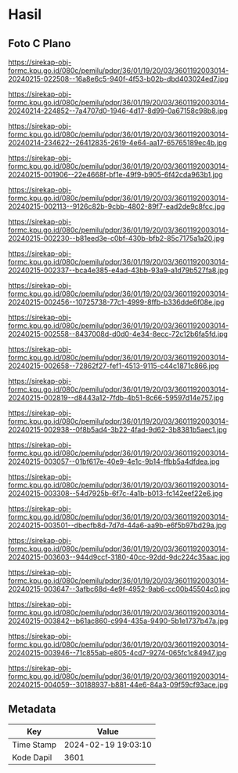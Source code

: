 # Hasil

## Foto C Plano

https://sirekap-obj-formc.kpu.go.id/080c/pemilu/pdpr/36/01/19/20/03/3601192003014-20240215-022508--16a8e6c5-940f-4f53-b02b-dbd403024ed7.jpg

https://sirekap-obj-formc.kpu.go.id/080c/pemilu/pdpr/36/01/19/20/03/3601192003014-20240214-224852--7a4707d0-1946-4d17-8d99-0a67158c98b8.jpg

https://sirekap-obj-formc.kpu.go.id/080c/pemilu/pdpr/36/01/19/20/03/3601192003014-20240214-234622--26412835-2619-4e64-aa17-65765189ec4b.jpg

https://sirekap-obj-formc.kpu.go.id/080c/pemilu/pdpr/36/01/19/20/03/3601192003014-20240215-001906--22e4668f-bf1e-49f9-b905-6f42cda963b1.jpg

https://sirekap-obj-formc.kpu.go.id/080c/pemilu/pdpr/36/01/19/20/03/3601192003014-20240215-002113--9126c82b-9cbb-4802-89f7-ead2de9c8fcc.jpg

https://sirekap-obj-formc.kpu.go.id/080c/pemilu/pdpr/36/01/19/20/03/3601192003014-20240215-002230--b81eed3e-c0bf-430b-bfb2-85c7175a1a20.jpg

https://sirekap-obj-formc.kpu.go.id/080c/pemilu/pdpr/36/01/19/20/03/3601192003014-20240215-002337--bca4e385-e4ad-43bb-93a9-a1d79b527fa8.jpg

https://sirekap-obj-formc.kpu.go.id/080c/pemilu/pdpr/36/01/19/20/03/3601192003014-20240215-002456--10725738-77c1-4999-8ffb-b336dde6f08e.jpg

https://sirekap-obj-formc.kpu.go.id/080c/pemilu/pdpr/36/01/19/20/03/3601192003014-20240215-002558--8437008d-d0d0-4e34-8ecc-72c12b6fa5fd.jpg

https://sirekap-obj-formc.kpu.go.id/080c/pemilu/pdpr/36/01/19/20/03/3601192003014-20240215-002658--72862f27-fef1-4513-9115-c44c1871c866.jpg

https://sirekap-obj-formc.kpu.go.id/080c/pemilu/pdpr/36/01/19/20/03/3601192003014-20240215-002819--d8443a12-7fdb-4b51-8c66-59597d14e757.jpg

https://sirekap-obj-formc.kpu.go.id/080c/pemilu/pdpr/36/01/19/20/03/3601192003014-20240215-002938--0f8b5ad4-3b22-4fad-9d62-3b8381b5aec1.jpg

https://sirekap-obj-formc.kpu.go.id/080c/pemilu/pdpr/36/01/19/20/03/3601192003014-20240215-003057--01bf617e-40e9-4e1c-9b14-ffbb5a4dfdea.jpg

https://sirekap-obj-formc.kpu.go.id/080c/pemilu/pdpr/36/01/19/20/03/3601192003014-20240215-003308--54d7925b-6f7c-4a1b-b013-fc142eef22e6.jpg

https://sirekap-obj-formc.kpu.go.id/080c/pemilu/pdpr/36/01/19/20/03/3601192003014-20240215-003501--dbecfb8d-7d7d-44a6-aa9b-e6f5b97bd29a.jpg

https://sirekap-obj-formc.kpu.go.id/080c/pemilu/pdpr/36/01/19/20/03/3601192003014-20240215-003603--944d9ccf-3180-40cc-92dd-9dc224c35aac.jpg

https://sirekap-obj-formc.kpu.go.id/080c/pemilu/pdpr/36/01/19/20/03/3601192003014-20240215-003647--3afbc68d-4e9f-4952-9ab6-cc00b45504c0.jpg

https://sirekap-obj-formc.kpu.go.id/080c/pemilu/pdpr/36/01/19/20/03/3601192003014-20240215-003842--b61ac860-c994-435a-9490-5b1e1737b47a.jpg

https://sirekap-obj-formc.kpu.go.id/080c/pemilu/pdpr/36/01/19/20/03/3601192003014-20240215-003946--71c855ab-e805-4cd7-9274-065fc1c84947.jpg

https://sirekap-obj-formc.kpu.go.id/080c/pemilu/pdpr/36/01/19/20/03/3601192003014-20240215-004059--30188937-b881-44e6-84a3-09f59cf93ace.jpg


## Metadata

| Key        | Value               |
| ---------- | ------------------- |
| Time Stamp | 2024-02-19 19:03:10 |
| Kode Dapil | 3601                |



